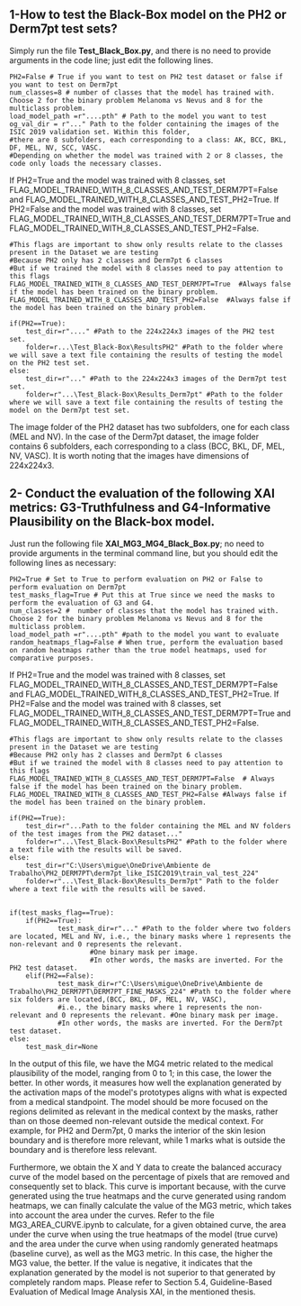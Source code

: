 ## 1-How to test the Black-Box model on the PH2 or Derm7pt test sets?
Simply run the file **Test_Black_Box.py**, and there is no need to provide arguments in the code line; just edit the following lines.

    PH2=False # True if you want to test on PH2 test dataset or false if you want to test on Derm7pt
    num_classes=8 # number of classes that the model has trained with. Choose 2 for the binary problem Melanoma vs Nevus and 8 for the multiclass problem.
    load_model_path =r"....pth" # Path to the model you want to test
    og_val_dir = r"..." Path to the folder containing the images of the ISIC 2019 validation set. Within this folder, 
    #there are 8 subfolders, each corresponding to a class: AK, BCC, BKL, DF, MEL, NV, SCC, VASC. 
    #Depending on whether the model was trained with 2 or 8 classes, the code only loads the necessary classes.
    
If PH2=True and the model was trained with 8 classes, set FLAG_MODEL_TRAINED_WITH_8_CLASSES_AND_TEST_DERM7PT=False and FLAG_MODEL_TRAINED_WITH_8_CLASSES_AND_TEST_PH2=True.
If PH2=False and the model was trained with 8 classes, set FLAG_MODEL_TRAINED_WITH_8_CLASSES_AND_TEST_DERM7PT=True and FLAG_MODEL_TRAINED_WITH_8_CLASSES_AND_TEST_PH2=False.

    #This flags are important to show only results relate to the classes present in the Dataset we are testing
    #Because PH2 only has 2 classes and Derm7pt 6 classes
    #But if we trained the model with 8 classes need to pay attention to this flags
    FLAG_MODEL_TRAINED_WITH_8_CLASSES_AND_TEST_DERM7PT=True  #Always false if the model has been trained on the binary problem.
    FLAG_MODEL_TRAINED_WITH_8_CLASSES_AND_TEST_PH2=False  #Always false if the model has been trained on the binary problem.

    if(PH2==True):
        test_dir=r"...." #Path to the 224x224x3 images of the PH2 test set.
        folder=r...\Test_Black-Box\ResultsPH2" #Path to the folder where we will save a text file containing the results of testing the model on the PH2 test set.
    else:
        test_dir=r"..." #Path to the 224x224x3 images of the Derm7pt test set.
        folder=r"...\Test_Black-Box\Results_Derm7pt" #Path to the folder where we will save a text file containing the results of testing the model on the Derm7pt test set.
    


The image folder of the PH2 dataset has two subfolders, one for each class (MEL and NV). In the case of the Derm7pt dataset, the image folder contains 6 subfolders, each corresponding to a class (BCC, BKL, DF, MEL, NV, VASC). It is worth noting that the images have dimensions of 224x224x3.

## 2- Conduct the evaluation of the following XAI metrics: G3-Truthfulness and G4-Informative Plausibility on the Black-box model.
Just run the following file **XAI_MG3_MG4_Black_Box.py**; no need to provide arguments in the terminal command line, but you should edit the following lines as necessary:

    PH2=True # Set to True to perform evaluation on PH2 or False to perform evaluation on Derm7pt
    test_masks_flag=True # Put this at True since we need the masks to perform the evaluation of G3 and G4.
    num_classes=2 #  number of classes that the model has trained with. Choose 2 for the binary problem Melanoma vs Nevus and 8 for the multiclass problem.
    load_model_path =r"....pth" #path to the model you want to evaluate
    random_heatmaps_flag=False # When true, perform the evaluation based on random heatmaps rather than the true model heatmaps, used for comparative purposes.

If PH2=True and the model was trained with 8 classes, set FLAG_MODEL_TRAINED_WITH_8_CLASSES_AND_TEST_DERM7PT=False and FLAG_MODEL_TRAINED_WITH_8_CLASSES_AND_TEST_PH2=True.
If PH2=False and the model was trained with 8 classes, set FLAG_MODEL_TRAINED_WITH_8_CLASSES_AND_TEST_DERM7PT=True and FLAG_MODEL_TRAINED_WITH_8_CLASSES_AND_TEST_PH2=False.

    #This flags are important to show only results relate to the classes present in the Dataset we are testing
    #Because PH2 only has 2 classes and Derm7pt 6 classes
    #But if we trained the model with 8 classes need to pay attention to this flags
    FLAG_MODEL_TRAINED_WITH_8_CLASSES_AND_TEST_DERM7PT=False  # Always false if the model has been trained on the binary problem.
    FLAG_MODEL_TRAINED_WITH_8_CLASSES_AND_TEST_PH2=False #Always false if the model has been trained on the binary problem.

    if(PH2==True):
        test_dir=r"...Path to the folder containing the MEL and NV folders of the test images from the PH2 dataset..."
        folder=r"...\Test_Black-Box\ResultsPH2" #Path to the folder where a text file with the results will be saved.
    else:
        test_dir=r"C:\Users\migue\OneDrive\Ambiente de Trabalho\PH2_DERM7PT\derm7pt_like_ISIC2019\train_val_test_224"
        folder=r"...\Test_Black-Box\Results_Derm7pt" Path to the folder where a text file with the results will be saved.


    if(test_masks_flag==True):
        if(PH2==True):
                test_mask_dir=r"..." #Path to the folder where two folders are located, MEL and NV, i.e., the binary masks where 1 represents the non-relevant and 0 represents the relevant.
                        #One binary mask per image. 
                        #In other words, the masks are inverted. For the PH2 test dataset.
        elif(PH2==False):
                test_mask_dir=r"C:\Users\migue\OneDrive\Ambiente de Trabalho\PH2_DERM7PT\DERM7PT_FINE_MASKS_224" #Path to the folder where six folders are located,(BCC, BKL, DF, MEL, NV, VASC), 
                #i.e., the binary masks where 1 represents the non-relevant and 0 represents the relevant. #One binary mask per image. 
                #In other words, the masks are inverted. For the Derm7pt test dataset.
    else:
        test_mask_dir=None


In the output of this file, we have the MG4 metric related to the medical plausibility of the model, ranging from 0 to 1; in this case, the lower the better. In other words, it measures how well the explanation generated by the activation maps of the model's prototypes aligns with what is expected from a medical standpoint. The model should be more focused on the regions delimited as relevant in the medical context by the masks, rather than on those deemed non-relevant outside the medical context. For example, for PH2 and Derm7pt, 0 marks the interior of the skin lesion boundary and is therefore more relevant, while 1 marks what is outside the boundary and is therefore less relevant.

Furthermore, we obtain the X and Y data to create the balanced accuracy curve of the model based on the percentage of pixels that are removed and consequently set to black. This curve is important because, with the curve generated using the true heatmaps and the curve generated using random heatmaps, we can finally calculate the value of the MG3 metric, which takes into account the area under the curves. Refer to the file MG3_AREA_CURVE.ipynb to calculate, for a given obtained curve, the area under the curve when using the true heatmaps of the model (true curve) and the area under the curve when using randomly generated heatmaps (baseline curve), as well as the MG3 metric. In this case, the higher the MG3 value, the better. If the value is negative, it indicates that the explanation generated by the model is not superior to that generated by completely random maps. Please refer to Section 5.4, Guideline-Based Evaluation of Medical Image Analysis XAI, in the mentioned thesis.
